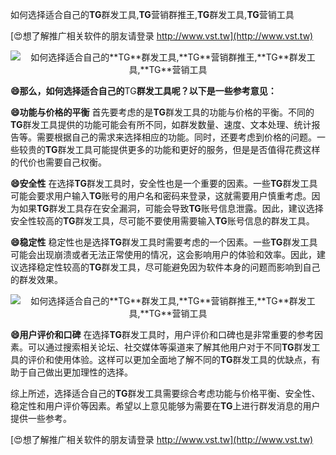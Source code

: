 如何选择适合自己的**TG**群发工具,**TG**营销群推王,**TG**群发工具,**TG**营销工具

[😍想了解推广相关软件的朋友请登录 http://www.vst.tw](http://www.vst.tw)

 <center><img src="https://vst.tw/MP4/tuiguang/png/2.png" alt="如何选择适合自己的**TG**群发工具,**TG**营销群推王,**TG**群发工具,**TG**营销工具"></center>

**😄那么，如何选择适合自己的**TG**群发工具呢？以下是一些参考意见：**

**😄功能与价格的平衡**
首先要考虑的是**TG**群发工具的功能与价格的平衡。不同的**TG**群发工具提供的功能可能会有所不同，如群发数量、速度、文本处理、统计报告等。需要根据自己的需求来选择相应的功能。同时，还要考虑到价格的问题。一些较贵的**TG**群发工具可能提供更多的功能和更好的服务，但是是否值得花费这样的代价也需要自己权衡。

**😄安全性**
在选择**TG**群发工具时，安全性也是一个重要的因素。一些**TG**群发工具可能会要求用户输入**TG**账号的用户名和密码来登录，这就需要用户慎重考虑。因为如果**TG**群发工具存在安全漏洞，可能会导致**TG**账号信息泄露。因此，建议选择安全性较高的**TG**群发工具，尽可能不要使用需要输入**TG**账号信息的群发工具。

**😄稳定性**
稳定性也是选择**TG**群发工具时需要考虑的一个因素。一些**TG**群发工具可能会出现崩溃或者无法正常使用的情况，这会影响用户的体验和效率。因此，建议选择稳定性较高的**TG**群发工具，尽可能避免因为软件本身的问题而影响到自己的群发效果。

 <center><img src="https://vst.tw/MP4/tuiguang/png/5.png" alt="如何选择适合自己的**TG**群发工具,**TG**营销群推王,**TG**群发工具,**TG**营销工具"></center>

**😄用户评价和口碑**
在选择**TG**群发工具时，用户评价和口碑也是非常重要的参考因素。可以通过搜索相关论坛、社交媒体等渠道来了解其他用户对于不同**TG**群发工具的评价和使用体验。这样可以更加全面地了解不同的**TG**群发工具的优缺点，有助于自己做出更加理性的选择。

综上所述，选择适合自己的**TG**群发工具需要综合考虑功能与价格平衡、安全性、稳定性和用户评价等因素。希望以上意见能够为需要在**TG**上进行群发消息的用户提供一些参考。

[😍想了解推广相关软件的朋友请登录 http://www.vst.tw](http://www.vst.tw)




